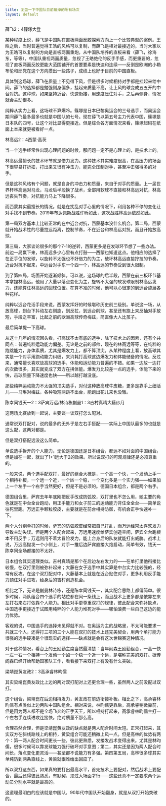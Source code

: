 ```yaml
---
title: 复盘一下中国队目前输掉的所有场次
layout: default
---
```


薛飞2：4篠塚大登

某种程度上说，薛飞是中国队在直板两面反胶探索方向上一个比较典型的案例。王皓之后，当时普遍觉得王皓的风格可以复制，而薛飞是相对最接近的。当时大家以为王皓可以复制的方向是直板两面重炮，从中国队培养的直板来看（薛飞，徐海东，等等），中国队重视两面质量，忽视了王皓绝伦的反手手感，而更重要的，忽视了直板两面反胶更能大范围铺开的首要要素是快速和连续——反倒是欧洲的小勒布伦和邱党在这个方向摸出一些路子，成绩上也好于目前的中国直板。

具体到这场球，薛飞在质量上不见得下风，但是很多时候相持对手都是挂起来给中间。薛飞的选择都是勉强侧身偏多，挂起来质量不高，让上风的球变成五五开的中台对抗。这种球，如果坚持近台，快速衔接，用速度压住对手，之后再侧身，情况就会主动很多。

纯粹从实力上看，这场球不算爆冷。篠塚是日本巴黎奥运会的三号选手，而奥运会期间薛飞最多最多也就是中国队的七号。现在薛飞以第五号主力代表中国，篠塚是日本队的四号，让这个对比显得更接近。但是综合各方面情况来看，篠塚起码在纸面上本来就更被看好一点。

林高远2：4西蒙·高茨

当一个选手经常性出现心理问题的时候，那问题一定不是心理上的，是技术上的。

林高远最擅长的技术环节就是借力发力。这种技术其实难度很高，在高压力的场面下很容易打折扣，打出来又很有冲击力，能完全压制对手，甚至冲击强得多的对手。

但是这种风格有个问题，就是自身的冲击力和质量，来自于对手的质量。上一届世界杯林高远对马龙，马龙后半段换了战术，全部用软球不直接和林高远对抗，林高远丧失节奏，对抗能力马上下降很多。

而西蒙其实最擅长的情况，就是在扰乱对手心里的情况下，利用各种不停的变化让对手找不到节奏。2019年布达佩斯战胜许昕如此，这次战胜林高远依然如此。

第一局双方基本上比较正常的在中近台对抗，西蒙基本没什么机会。第二局，西蒙就开始战术性的尽量拉远距离，控制节奏，不在近台和林高远对抗，而且开始放高球。

第三局，大家谈论很多的那个7-1的逆转，西蒙更多是在发球环节想了一些办法。前边一局赢下来，林高远多少心里有点打鼓——西蒙也知道这点。他相应的选择了在正手位的发球，以旋转不太强也不好借力的为主，破坏林高远直接拧拉的节奏。近台对抗不起来，中远台对手东一个西一个，林高远的节奏受到很大限制。

到了第四局，场面开始逐渐倾斜。可以说，这场球的后半段，西蒙在前三板环节基本拿捏林高远。他用了大量以落点变化为主，旋转不太强的软发球限制林高远发力，还能算住林高远的回球位置。在算不准的时候，他可以心很定的到远台施展各种花样。

纯粹以远台花活手段来说，西蒙发挥好的时候堪称历史前三级别。单说这一场，从放高球，到台下抖动左右侧旋，到反拉，到远台削球，甚至还有跑上来反抽对手放短，手段之丰富，比起之前的欧洲高球传奇梅兹，简直像大人比孩子。

最后简单提一下高球。

从这十几年的情况回头看，打高球不太有底的选手，除了技术上的因素，还有个共同点：普遍纯粹运动能力偏差。无论是之前的郝帅，现在的林高远等等，在纯粹的跑跳能力，身体素质，尤其是爆发力上，都不算顶尖。从某种程度上看，放高球其实是一个对手用跑动能力纠缠，来消耗打高球这边爆发力和体能储备的情况。反过来，通常擅长喜欢放高球的选手，体能和运动能力普遍的不错。如果一边放一边打的次数很多，其实就变成了双方在拼体能。爆发力比较差一点的选手，体能下来的快，击球质量下降速度也快——所以越打越没底。

那些纯粹运动能力不太强的顶尖选手，对付这种放高球牛皮糖，更多是靠手上细活儿——马琳对梅兹，各种吸短两跳不出台，能跑出花儿来也没辙。

陈幸同钱天一2：3萨宾万远/林诗栋蒯曼1：3吉村真晴大藤纱月

这两场比赛放到一起说，主要谈一谈双打怎么配对。

通常说双打配对，说的最多的无外乎是左右手搭配——实际上中国队最多的也就是这么配，这两对都是。

但是双打搭配远没这么简单。

单说选手拆开的个人能力，无论是德国还是日本组合，都远不如对面的中国组合。但是加在一起，就出了1+1远大于2的效果。所以说双打的可观规律还是必须尊重的。

一般来说，两个选手配双打，最好的组合大概是，一个高一个快，一个发动上手一个相持补板，一个远一个近，一个凶一个稳，一个变化多是一个实力强——如果加上一个左手一个右手当然更好，但是不是必须的。德国日本组合，都是两个右手。

德国组合里，萨宾去年年底刚把反手改成防弧胶，双打里也不怎么用，她主要的角色就是在中台全台跑动，用正手能力和女子前三的运动能力背住全全台——简单说往死里跑。万远正手颗粒胶皮，主要就是在前台相持防御，有机会正手快速补一下。

两个人分别单打的时候，萨宾的防弧胶皮经常把自己打乱，而万远经常太喜欢发力导致主动失误。但是两个人配合起来，万远用速度给萨宾创造空间，萨宾全台跑根本不用反手；万远则用不着太冒险发力，能上台身后的队友就能打出威胁。战术上说，万远高抛发一个小侧上，对手一推后边萨宾直接大炮启动，简单有效，钱天一陈幸同全场都接的不太好。

日本组合其实道理类似。吉村真晴是那个在后边左右发力的——在单打里他衔接比较慢，在双打里则被弥补起来；大藤在女子选手中其实算是中台实力比较强的，经常有反攻。在这个双打配对中，大藤基本上就是在近台贴住对手，更多利用反手能力顶住对手进攻，给身后的吉村创造机会。

相比之下，无论是蒯曼林诗栋，还是陈幸同钱天一，其实配合思路上都偏简单。很多时候，两队组合四个选手的站位都在同一条线上，而且战术上更多都是依靠左来左打右来右打依靠个人能力。相比对手更尊重双打的规律，彼此配合来弥补缺点，中国选手更接近于试图用纯粹的个人能力堆死对手——哪怕浪费一些自己这边的能力优势。

客观的说，中国选手的选择未见得就不对。在奥运为主的战略里，不太可能要求一共就三个人，还得打三项的三个人能在双打的技术上还完美契合，用两个单打能力很强的选手硬凑是个很现实的选择——缺点就是会有这次世锦赛这种情况。

对于这种情况，看台上的王励勤主席当然最清楚：当年阎森王励勤组合，一高一快一左一右一个相持一个发动一个凶一个稳一个近一个远，是堪称完美的双打。据传阎森已经开始帮助国家队工作，看看接下来双打上有没有什么突破。

梁靖崑黄友政2：3高承睿林昀儒

其实梁靖崑黄友政比上边的两对双打配对上还更合理一些，虽然两人之前没配过双打。

这个组合，梁靖崑在后边相持发力，黄友政在前边衔接补板。相比之下，高承睿林昀儒有点类似上边两队中国队组合。相对来说，林昀儒更靠后，高承睿稍微靠前，但是因为两人都不是全场飞奔的正手天王，所以相持打起来，高承睿林昀儒主打一个左右手连续进攻连接快，绝对质量不那么高。

合理虽然合理，但是梁靖崑黄友政的缺点就是两人配合时间太短。正常打起来，其实双方在斜线路线上的相持，黄梁组合可能还稍微上风一点。但是高林的优势有两个：第一两人配合时间更长一些，彼此更熟悉，发接发战术变得出来。尤其是林昀儒，很多时候可以靠发球能力强行破坏对手意图；第二，其实还是因为两人配合时间长，落点变化更灵活——甚至都不说能力有多强。第四第五局，高林很多球其实单纯防到两条直线上，黄粱就很难给出回应了。

所以双打这东西，如果真的要打出最高水平，首先技术上要配对，然后战术上要配合，最后还得彼此熟悉，有默契，顶过大场面才行——这些还真不一定要求两个运动员分别水平就是最高的。

这道理最明白的应该就是中国队，90年代中国队开始翻身，就是从双打开始突破的。